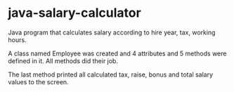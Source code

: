 # java-salary-calculator
Java program that calculates salary according to hire year, tax, working hours.

A class named Employee was created and 4 attributes and 5 methods were defined in it. All methods did their job.

The last method printed all calculated tax, raise, bonus and total salary values to the screen.

